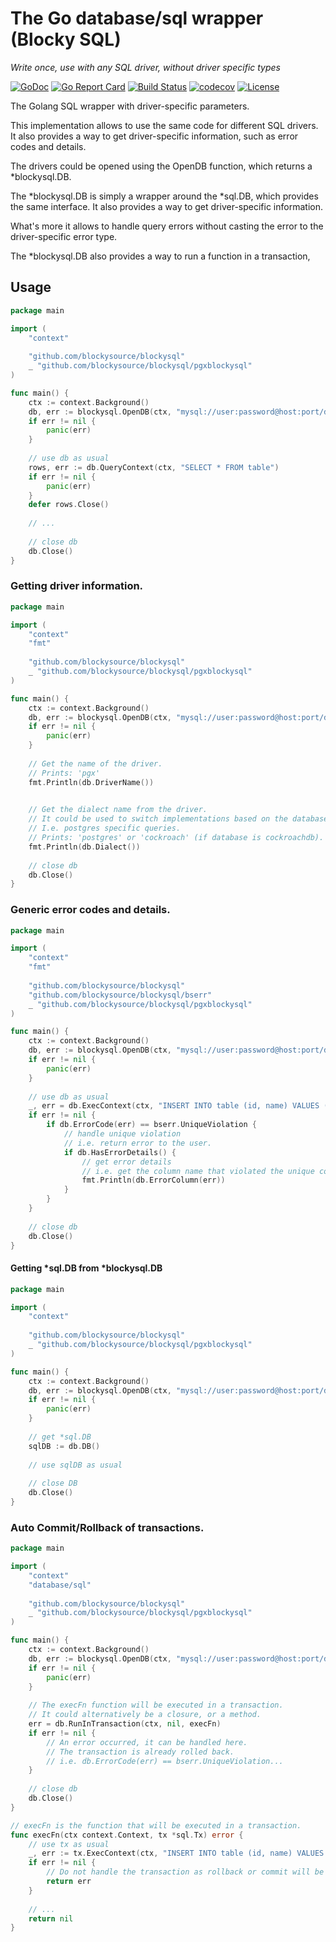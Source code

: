 # The Go database/sql wrapper (Blocky SQL)

_Write once, use with any SQL driver, without driver specific types_

[![GoDoc](https://godoc.org/github.com/blockysource/blockysql?status.svg)](https://godoc.org/github.com/blockysource/blockysql)
[![Go Report Card](https://goreportcard.com/badge/github.com/blockysource/blockysql)](https://goreportcard.com/report/github.com/blockysource/blockysql)
[![Build Status](https://travis-ci.org/blockysource/blockysql.svg?branch=master)](https://travis-ci.org/blockysource/blockysql)
[![codecov](https://codecov.io/gh/blockysource/blockysql/branch/master/graph/badge.svg)](https://codecov.io/gh/blockysource/blockysql)
[![License](https://img.shields.io/badge/License-Apache_2.0-blue.svg)](https://opensource.org/licenses/Apache-2.0)

The Golang SQL wrapper with driver-specific parameters.

This implementation allows to use the same code for different SQL drivers.
It also provides a way to get driver-specific information, such as error codes and details.

The drivers could be opened using the OpenDB function, which returns a *blockysql.DB.

The *blockysql.DB is simply a wrapper around the *sql.DB,
which provides the same interface. It also provides a way to get driver-specific information.

What's more it allows to handle query errors without casting
the error to the driver-specific error type.

The *blockysql.DB also provides a way to run a function in a transaction,

## Usage

```go
package main

import (
    "context"
	
    "github.com/blockysource/blockysql"
    _ "github.com/blockysource/blockysql/pgxblockysql"
)

func main() {
    ctx := context.Background()
    db, err := blockysql.OpenDB(ctx, "mysql://user:password@host:port/dbname?param=value")
    if err != nil {
        panic(err)
    }
    
    // use db as usual
    rows, err := db.QueryContext(ctx, "SELECT * FROM table")
    if err != nil {
        panic(err)
    }
	defer rows.Close()
    
    // ...
    
    // close db
    db.Close()    
}
```

### Getting driver information.

```go main.go
package main 

import (
	"context"
	"fmt"
	
	"github.com/blockysource/blockysql"
    _ "github.com/blockysource/blockysql/pgxblockysql"      
)

func main() {
    ctx := context.Background()
    db, err := blockysql.OpenDB(ctx, "mysql://user:password@host:port/dbname?param=value")
    if err != nil {
        panic(err)
    }
    
    // Get the name of the driver.
	// Prints: 'pgx'
    fmt.Println(db.DriverName()) 

	
    // Get the dialect name from the driver.
	// It could be used to switch implementations based on the database family.
	// I.e. postgres specific queries.
    // Prints: 'postgres' or 'cockroach' (if database is cockroachdb).
    fmt.Println(db.Dialect())
    
    // close db
    db.Close()    
}
```

### Generic error codes and details.

```go main.go  
package main

import (
    "context"
    "fmt"
	
    "github.com/blockysource/blockysql"
    "github.com/blockysource/blockysql/bserr"
    _ "github.com/blockysource/blockysql/pgxblockysql"
)

func main() {
    ctx := context.Background()
    db, err := blockysql.OpenDB(ctx, "mysql://user:password@host:port/dbname?param=value")
    if err != nil {
        panic(err)
    }
    
    // use db as usual
    _, err = db.ExecContext(ctx, "INSERT INTO table (id, name) VALUES ($1, $2)", 1, "name")
    if err != nil {
        if db.ErrorCode(err) == bserr.UniqueViolation {
            // handle unique violation
            // i.e. return error to the user.
            if db.HasErrorDetails() {
                // get error details
                // i.e. get the column name that violated the unique constraint.                
                fmt.Println(db.ErrorColumn(err))
            }
        }        
    }  
    
    // close db
    db.Close()    
}
```

#### Getting *sql.DB from *blockysql.DB

```go main.go
package main

import (
	"context"
	
	"github.com/blockysource/blockysql"
	_ "github.com/blockysource/blockysql/pgxblockysql"
)

func main() {
    ctx := context.Background()
    db, err := blockysql.OpenDB(ctx, "mysql://user:password@host:port/dbname?param=value")
    if err != nil {
        panic(err)
    }
    
    // get *sql.DB
    sqlDB := db.DB()
    
    // use sqlDB as usual
	
	// close DB
    db.Close() 	
}
```

### Auto Commit/Rollback of transactions.

```go main.go
package main

import (
	"context"
	"database/sql"
	
	"github.com/blockysource/blockysql"
	_ "github.com/blockysource/blockysql/pgxblockysql"
)

func main() {
    ctx := context.Background()
    db, err := blockysql.OpenDB(ctx, "mysql://user:password@host:port/dbname?param=value")
    if err != nil {
        panic(err)
    }
    
    // The execFn function will be executed in a transaction.
	// It could alternatively be a closure, or a method.
    err = db.RunInTransaction(ctx, nil, execFn)
    if err != nil {
        // An error occurred, it can be handled here.
        // The transaction is already rolled back.
        // i.e. db.ErrorCode(err) == bserr.UniqueViolation...
    }
    
    // close db
    db.Close()
}

// execFn is the function that will be executed in a transaction.
func execFn(ctx context.Context, tx *sql.Tx) error {
    // use tx as usual
    _, err := tx.ExecContext(ctx, "INSERT INTO table (id, name) VALUES ($1, $2)", 1, "name")
    if err != nil {
        // Do not handle the transaction as rollback or commit will be called automatically.
        return err
    }
    
    // ...
    return nil
}
```